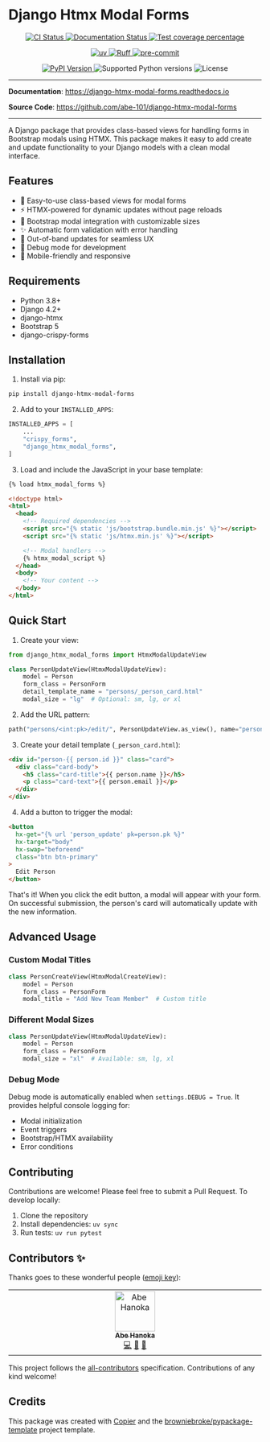 # Django Htmx Modal Forms

<p align="center">
  <a href="https://github.com/abe-101/django-htmx-modal-forms/actions/workflows/ci.yml?query=branch%3Amain">
    <img src="https://img.shields.io/github/actions/workflow/status/abe-101/django-htmx-modal-forms/ci.yml?branch=main&label=CI&logo=github&style=flat-square" alt="CI Status" >
  </a>
  <a href="https://django-htmx-modal-forms.readthedocs.io">
    <img src="https://img.shields.io/readthedocs/django-htmx-modal-forms.svg?logo=read-the-docs&logoColor=fff&style=flat-square" alt="Documentation Status">
  </a>
  <a href="https://codecov.io/gh/abe-101/django-htmx-modal-forms">
    <img src="https://img.shields.io/codecov/c/github/abe-101/django-htmx-modal-forms.svg?logo=codecov&logoColor=fff&style=flat-square" alt="Test coverage percentage">
  </a>
</p>
<p align="center">
  <a href="https://github.com/astral-sh/uv">
    <img src="https://img.shields.io/endpoint?url=https://raw.githubusercontent.com/astral-sh/uv/main/assets/badge/v0.json" alt="uv">
  </a>
  <a href="https://github.com/astral-sh/ruff">
    <img src="https://img.shields.io/endpoint?url=https://raw.githubusercontent.com/astral-sh/ruff/main/assets/badge/v2.json" alt="Ruff">
  </a>
  <a href="https://github.com/pre-commit/pre-commit">
    <img src="https://img.shields.io/badge/pre--commit-enabled-brightgreen?logo=pre-commit&logoColor=white&style=flat-square" alt="pre-commit">
  </a>
</p>
<p align="center">
  <a href="https://pypi.org/project/django-htmx-modal-forms/">
    <img src="https://img.shields.io/pypi/v/django-htmx-modal-forms.svg?logo=python&logoColor=fff&style=flat-square" alt="PyPI Version">
  </a>
  <img src="https://img.shields.io/pypi/pyversions/django-htmx-modal-forms.svg?style=flat-square&logo=python&amp;logoColor=fff" alt="Supported Python versions">
  <img src="https://img.shields.io/pypi/l/django-htmx-modal-forms.svg?style=flat-square" alt="License">
</p>

---

**Documentation**: <a href="https://django-htmx-modal-forms.readthedocs.io" target="_blank">https://django-htmx-modal-forms.readthedocs.io </a>

**Source Code**: <a href="https://github.com/abe-101/django-htmx-modal-forms" target="_blank">https://github.com/abe-101/django-htmx-modal-forms </a>

---

A Django package that provides class-based views for handling forms in Bootstrap modals using HTMX. This package makes it easy to add create and update functionality to your Django models with a clean modal interface.

## Features

- 🚀 Easy-to-use class-based views for modal forms
- ⚡ HTMX-powered for dynamic updates without page reloads
- 🎨 Bootstrap modal integration with customizable sizes
- ✨ Automatic form validation with error handling
- 🔄 Out-of-band updates for seamless UX
- 🐛 Debug mode for development
- 📱 Mobile-friendly and responsive

## Requirements

- Python 3.8+
- Django 4.2+
- django-htmx
- Bootstrap 5
- django-crispy-forms

## Installation

1. Install via pip:

```bash
pip install django-htmx-modal-forms
```

2. Add to your `INSTALLED_APPS`:

```python
INSTALLED_APPS = [
    ...
    "crispy_forms",
    "django_htmx_modal_forms",
]
```

3. Load and include the JavaScript in your base template:

```html
{% load htmx_modal_forms %}

<!doctype html>
<html>
  <head>
    <!-- Required dependencies -->
    <script src="{% static 'js/bootstrap.bundle.min.js' %}"></script>
    <script src="{% static 'js/htmx.min.js' %}"></script>

    <!-- Modal handlers -->
    {% htmx_modal_script %}
  </head>
  <body>
    <!-- Your content -->
  </body>
</html>
```

## Quick Start

1. Create your view:

```python
from django_htmx_modal_forms import HtmxModalUpdateView

class PersonUpdateView(HtmxModalUpdateView):
    model = Person
    form_class = PersonForm
    detail_template_name = "persons/_person_card.html"
    modal_size = "lg"  # Optional: sm, lg, or xl
```

2. Add the URL pattern:

```python
path("persons/<int:pk>/edit/", PersonUpdateView.as_view(), name="person_update"),
```

3. Create your detail template (`_person_card.html`):

```html
<div id="person-{{ person.id }}" class="card">
  <div class="card-body">
    <h5 class="card-title">{{ person.name }}</h5>
    <p class="card-text">{{ person.email }}</p>
  </div>
</div>
```

4. Add a button to trigger the modal:

```html
<button
  hx-get="{% url 'person_update' pk=person.pk %}"
  hx-target="body"
  hx-swap="beforeend"
  class="btn btn-primary"
>
  Edit Person
</button>
```

That's it! When you click the edit button, a modal will appear with your form. On successful submission, the person's card will automatically update with the new information.

## Advanced Usage

### Custom Modal Titles

```python
class PersonCreateView(HtmxModalCreateView):
    model = Person
    form_class = PersonForm
    modal_title = "Add New Team Member"  # Custom title
```

### Different Modal Sizes

```python
class PersonUpdateView(HtmxModalUpdateView):
    model = Person
    form_class = PersonForm
    modal_size = "xl"  # Available: sm, lg, xl
```

### Debug Mode

Debug mode is automatically enabled when `settings.DEBUG = True`. It provides helpful console logging for:

- Modal initialization
- Event triggers
- Bootstrap/HTMX availability
- Error conditions

## Contributing

Contributions are welcome! Please feel free to submit a Pull Request. To develop locally:

1. Clone the repository
2. Install dependencies: `uv sync`
3. Run tests: `uv run pytest`

## Contributors ✨

Thanks goes to these wonderful people ([emoji key](https://allcontributors.org/docs/en/emoji-key)):

<!-- prettier-ignore-start -->
<!-- ALL-CONTRIBUTORS-LIST:START - Do not remove or modify this section -->
<!-- prettier-ignore-start -->
<!-- markdownlint-disable -->
<table>
  <tbody>
    <tr>
      <td align="center" valign="top" width="14.28%"><a href="https://www.habet.dev/"><img src="https://avatars.githubusercontent.com/u/82916197?v=4?s=80" width="80px;" alt="Abe Hanoka"/><br /><sub><b>Abe Hanoka</b></sub></a><br /><a href="https://github.com/abe-101/django-htmx-modal-forms/commits?author=abe-101" title="Code">💻</a> <a href="#ideas-abe-101" title="Ideas, Planning, & Feedback">🤔</a> <a href="https://github.com/abe-101/django-htmx-modal-forms/commits?author=abe-101" title="Documentation">📖</a></td>
    </tr>
  </tbody>
</table>

<!-- markdownlint-restore -->
<!-- prettier-ignore-end -->

<!-- ALL-CONTRIBUTORS-LIST:END -->
<!-- prettier-ignore-end -->

This project follows the [all-contributors](https://github.com/all-contributors/all-contributors) specification. Contributions of any kind welcome!

## Credits

This package was created with
[Copier](https://copier.readthedocs.io/) and the
[browniebroke/pypackage-template](https://github.com/browniebroke/pypackage-template)
project template.
